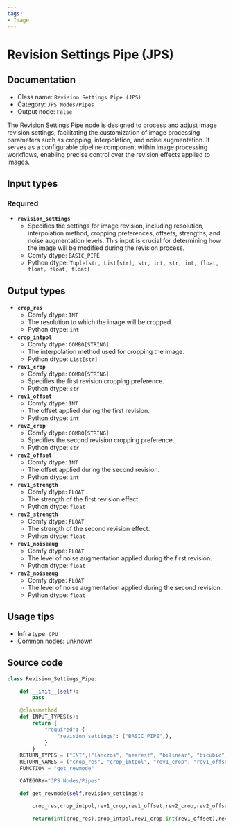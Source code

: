 ```yaml
---
tags:
- Image
---
```


# Revision Settings Pipe (JPS)
## Documentation
- Class name: `Revision Settings Pipe (JPS)`
- Category: `JPS Nodes/Pipes`
- Output node: `False`

The Revision Settings Pipe node is designed to process and adjust image revision settings, facilitating the customization of image processing parameters such as cropping, interpolation, and noise augmentation. It serves as a configurable pipeline component within image processing workflows, enabling precise control over the revision effects applied to images.
## Input types
### Required
- **`revision_settings`**
    - Specifies the settings for image revision, including resolution, interpolation method, cropping preferences, offsets, strengths, and noise augmentation levels. This input is crucial for determining how the image will be modified during the revision process.
    - Comfy dtype: `BASIC_PIPE`
    - Python dtype: `Tuple[str, List[str], str, int, str, int, float, float, float, float]`
## Output types
- **`crop_res`**
    - Comfy dtype: `INT`
    - The resolution to which the image will be cropped.
    - Python dtype: `int`
- **`crop_intpol`**
    - Comfy dtype: `COMBO[STRING]`
    - The interpolation method used for cropping the image.
    - Python dtype: `List[str]`
- **`rev1_crop`**
    - Comfy dtype: `COMBO[STRING]`
    - Specifies the first revision cropping preference.
    - Python dtype: `str`
- **`rev1_offset`**
    - Comfy dtype: `INT`
    - The offset applied during the first revision.
    - Python dtype: `int`
- **`rev2_crop`**
    - Comfy dtype: `COMBO[STRING]`
    - Specifies the second revision cropping preference.
    - Python dtype: `str`
- **`rev2_offset`**
    - Comfy dtype: `INT`
    - The offset applied during the second revision.
    - Python dtype: `int`
- **`rev1_strength`**
    - Comfy dtype: `FLOAT`
    - The strength of the first revision effect.
    - Python dtype: `float`
- **`rev2_strength`**
    - Comfy dtype: `FLOAT`
    - The strength of the second revision effect.
    - Python dtype: `float`
- **`rev1_noiseaug`**
    - Comfy dtype: `FLOAT`
    - The level of noise augmentation applied during the first revision.
    - Python dtype: `float`
- **`rev2_noiseaug`**
    - Comfy dtype: `FLOAT`
    - The level of noise augmentation applied during the second revision.
    - Python dtype: `float`
## Usage tips
- Infra type: `CPU`
- Common nodes: unknown


## Source code
```python
class Revision_Settings_Pipe:

    def __init__(self):
        pass

    @classmethod
    def INPUT_TYPES(s):
        return {
            "required": {
                "revision_settings": ("BASIC_PIPE",),
            }
        }
    RETURN_TYPES = ("INT",["lanczos", "nearest", "bilinear", "bicubic", "area", "nearest-exact"],["center","top", "bottom", "left", "right"],"INT",["center","top", "bottom", "left", "right"],"INT","FLOAT","FLOAT","FLOAT","FLOAT",)
    RETURN_NAMES = ("crop_res", "crop_intpol", "rev1_crop", "rev1_offset", "rev2_crop", "rev2_offset", "rev1_strength", "rev2_strength", "rev1_noiseaug", "rev2_noiseaug",)
    FUNCTION = "get_revmode"

    CATEGORY="JPS Nodes/Pipes"

    def get_revmode(self,revision_settings):

        crop_res,crop_intpol,rev1_crop,rev1_offset,rev2_crop,rev2_offset,rev1strength,rev2strength,rev1noiseaug,rev2noiseaug = revision_settings

        return(int(crop_res),crop_intpol,rev1_crop,int(rev1_offset),rev2_crop,int(rev2_offset),float(rev1strength),float(rev2strength),float(rev1noiseaug),float(rev2noiseaug),)

```
